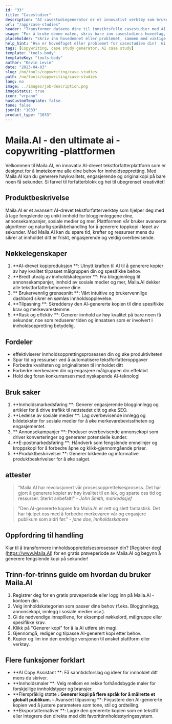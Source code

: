 ```yaml
---
id: "33"
title: "Casestudier"
description: "AI casestudiegenerator er et innovativt verktøy som bruker kunstig intelligens for å skape overbevisende casestudier.  Dette kraftige verktøyet hjelper deg med å generere godt strukturerte, engasjerende og informative casestudier basert på dine oppgitte data og nøkkelpunkter, og sparer deg tid og krefter i prosessen."
url: "/app/case-studies"
header: "Transformer dataene dine til innsiktsfulle casestudier med AI -assistanse."
usage: "For å bruke denne malen, skriv bare inn casestudiens hovedfag, nøkkelpunkter og eventuelle relevante data eller statistikk.  Dette verktøyet vil deretter generere en godt strukturert, fengslende og informativ casestudie basert på dine innspill."
placeholder: "Skriv inn hovedemnet eller problemet, sammen med viktige punkter og data du vil ta med i casestudien din, for eksempel: \ n \ nmain Emne: Forbedring av kundetilfredshet i en butikk \ n \ nkey Poeng: \ n \ n1.  Identifisere kundesmerter \ n2.  Implementering av effektive løsninger \ n3.  Evaluering av virkningen av endringene \ n \ ndata: Økning i gjennomsnittlig kundetilfredshetsvurdering fra 3,5 til 4,2 \ n \ nkeywords: detaljhandel, kundetilfredshet, forbedring"
help_hint: "Hva er hovedfaget eller problemet for casestudien din?  Gi viktige punkter, data eller statistikk du vil inkludere, og vi vil lage en omfattende casestudie basert på innspillene dine."
tags: [Copywriting, case study generator, AI case study]
template: "tools-body"
templateKey: "tools-body"
author: "Kevin Levin"
date: "2023-04-03"
slug: /no/tools/copywriting/case-studies
path: /no/tools/copywriting/case-studies
lang: no
image: ../images/job-description.png
imageStatus: true
icon: "vrpano"
hasCustomTemplate: false
tone: false
jsonId: "1033"
product_type: "1033"
---
```


# Maila.AI - den ultimate ai -copywriting -plattformen

Velkommen til Maila.AI, en innovativ AI-drevet tekstforfatterplattform som er designet for å imøtekomme alle dine behov for innholdsoppretting. Med Maila.AI kan du generere høykvalitets, engasjerende og originalkopi på bare noen få sekunder. Si farvel til forfatterblokk og hei til ubegrenset kreativitet!

## Produktbeskrivelse

Maila.AI er et avansert AI-drevet tekstforfatterverktøy som hjelper deg med å lage fengslende og unikt innhold for blogginnleggene dine, annonsekampanjer, sosiale medier og mer. Plattformen vår bruker avanserte algoritmer og naturlig språkbehandling for å generere toppkopi i løpet av sekunder. Med Maila.AI kan du spare tid, krefter og ressurser mens du sikrer at innholdet ditt er friskt, engasjerende og veldig overbevisende.

## Nøkkelegenskaper

1. **AI-drevet kopiproduksjon **: Utnytt kraften til AI til å generere kopier av høy kvalitet tilpasset målgruppen din og spesifikke behov.
2. **Bredt utvalg av innholdskategorier **: Fra blogginnlegg til annonsekampanjer, innhold av sosiale medier og mer, Maila.AI dekker alle tekstforfatterbehovene dine.
3. ** Brukervennlig grensesnitt **: Vårt intuitive og brukervennlige dashbord sikrer en sømløs innholdsopplevelse.
4. **Tilpasning **: Skreddersy den AI-genererte kopien til dine spesifikke krav og merkevarestemme.
5. **Rask og effektiv **: Generer innhold av høy kvalitet på bare noen få sekunder, noe som reduserer tiden og innsatsen som er involvert i innholdsoppretting betydelig.

## Fordeler

- effektiviserer innholdsopprettingsprosessen din og øke produktiviteten
- Spar tid og ressurser ved å automatisere tekstforfatteroppgaver
- Forbedre kvaliteten og originaliteten til innholdet ditt
- Forbedre merkevaren din og engasjere målgruppen din effektivt
- Hold deg foran konkurransen med nyskapende AI-teknologi

## Bruk saker

1. **Innholdsmarkedsføring **: Generer engasjerende blogginnlegg og artikler for å drive trafikk til nettstedet ditt og øke SEO.
2. **Ledelse av sosiale medier **: Lag overbevisende innlegg og bildetekster for sosiale medier for å øke merkevarebevisstheten og engasjementet.
3. ** Annonsekampanjer **: Produser overbevisende annonsekopi som driver konverteringer og genererer potensielle kunder.
4. **E-postmarkedsføring **: Håndverk som fengslende emnelinjer og kroppskopi for å forbedre åpne og klikk-gjennomgående priser.
5. **Produktbeskrivelser **: Generer lokkende og informative produktbeskrivelser for å øke salget.

## attester

> "Maila.AI har revolusjonert vår prosessopprettelsesprosess. Det har gjort å generere kopier av høy kvalitet til en lek, og sparte oss tid og ressurser. Sterkt anbefalt!" - _John Smith, markedssjef_

> "Den AI-genererte kopien fra Maila.AI er rett og slett fantastisk. Det har hjulpet oss med å forbedre merkevaren vår og engasjere publikum som aldri før." - _jane doe, innholdsskapere_

## Oppfordring til handling

Klar til å transformere innholdsopprettelsesprosessen din? [Registrer deg] (https://www.Maila.AI) for en gratis prøveperiode av Maila.AI og begynn å generere fengslende kopi på sekunder!

## Trinn-for-trinns guide om hvordan du bruker Maila.AI

1. Registrer deg for en gratis prøveperiode eller logg inn på Maila.AI -kontoen din.
2. Velg innholdskategorien som passer dine behov (f.eks. Blogginnlegg, annonsekopi, innlegg i sosiale medier osv.).
3. Gi de nødvendige innspillene, for eksempel nøkkelord, målgruppe eller spesifikke krav.
4. Klikk på "Generer kopi" for å la AI utføre sin magi.
5. Gjennomgå, rediger og tilpasse AI-generert kopi etter behov.
6. Kopier og lim inn den endelige versjonen til ønsket plattform eller verktøy.

## Flere funksjoner forklart

- **AI Copy Assistant **: Få sanntidsforslag og ideer for innholdet ditt mens du skriver.
- **Innholdsmaler **: Velg mellom en rekke forhåndsbygde maler for forskjellige innholdstyper og bransjer.
- **Flerspråklig støtte **: Generer kopi på flere språk for å målrette et globalt publikum. -** Avansert tilpasning **: Finjustere den AI-genererte kopien ved å justere parametere som tone, stil og ordtelling.
- **Eksportalternativer **: Lagre den genererte kopien som en tekstfil eller integrere den direkte med ditt favorittinnholdsstyringssystem.
